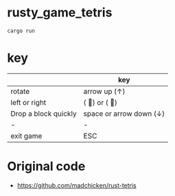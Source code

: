 # rusty_game_tetris

```
cargo run
```

# key

||key|
|-|-|
|rotate |arrow up (↑)|
|left or right | ( ⃖)  or ( ⃗) |
|Drop a block quickly | space or arrow down (↓) |
|-|-|
|exit game| ESC |


# Original code
- https://github.com/madchicken/rust-tetris

